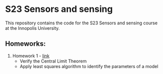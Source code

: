 # S23 Sensors and sensing

This repository contains the code for the S23 Sensors and sensing course at the Innopolis University.

## Homeworks:

1. Homework 1 - [link](hw1.ipynb)
   - Verify the Central Limit Theorem
   - Apply least squares algorithm to identify the parameters of a model
